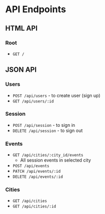 # API Endpoints

## HTML API

### Root

- `GET /`

## JSON API

### Users

- `POST /api/users` - to create user (sign up)
- `GET /api/users/:id`

### Session

- `POST /api/session` - to sign in
- `DELETE /api/session` - to sign out

### Events

- `GET /api/cities/:city_id/events`
  - All session events in selected city
- `POST /api/events`
- `PATCH /api/events/:id`
- `DELETE /api/events/:id`

### Cities

- `GET /api/cities`
- `GET /api/cities/:id`
